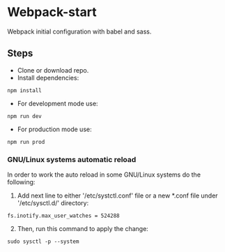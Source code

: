 # Webpack-start

Webpack initial configuration with babel and sass.

## Steps
* Clone or download repo.
* Install dependencies:
```
npm install
```
* For development mode use:
```
npm run dev
```
* For production mode use:
```
npm run prod
```

### GNU/Linux systems automatic reload

In order to work the auto reload in some GNU/Linux systems do the following:

1. Add next line to either '/etc/systctl.conf' file or a new *.conf file under '/etc/sysctl.d/' directory:
```
fs.inotify.max_user_watches = 524288
```
2. Then, run this command to apply the change:
```
sudo sysctl -p --system
```
